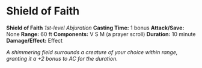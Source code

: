 # Shield of Faith

**Shield of Faith**
_1st-level Abjuration_
**Casting Time:** 1 bonus
**Attack/Save:** None
**Range:** 60 ft
**Components:** V S M (a prayer scroll)
**Duration:** 10 minute
**Damage/Effect:** Effect

*A shimmering field surrounds a creature of your choice within range, granting it a +2 bonus to AC for the duration.*